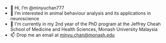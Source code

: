 - 👋 Hi, I’m @minyuchan777
- 👀 I’m interested in animal behaviour analysis and its applications in neuroscience
- 🌱 I'm currently in my 2nd year of the PhD program at the Jeffrey Cheah School of Medicine and Health Sciences, Monash University Malaysia
- 📫 Drop me an email at minyu.chan@monash.edu

<!---
minyuchan777/minyuchan777 is a ✨ special ✨ repository because its `README.md` (this file) appears on your GitHub profile.
You can click the Preview link to take a look at your changes.
--->
